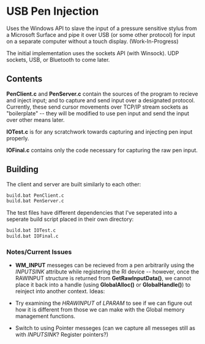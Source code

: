 # USB Pen Injection

Uses the Windows API to slave the input of a pressure sensitive stylus from a Microsoft Surface and pipe it
over USB (or some other protocol) for input on a separate computer without a touch display. (Work-In-Progress)

The initial implementation uses the sockets API (with Winsock). UDP sockets, USB, or Bluetooth to come later.

## Contents

**PenClient.c** and **PenServer.c** contain the sources of the program to recieve and inject input; and to capture and send input over a designated protocol. Currently, these send cursor movements over TCP/IP stream sockets as "boilerplate" -- they will be modified to use pen input and send the input over other means later.

**IOTest.c** is for any scratchwork towards capturing and injecting pen input properly.

**IOFinal.c** contains only the code necessary for capturing the raw pen input. 

## Building

The client and server are built similarly to each other:

```bash
build.bat PenClient.c
build.bat PenServer.c
```

The test files have different dependencies that I've seperated into a seperate build script placed in their own directory:

```bash
build.bat IOTest.c
build.bat IOFinal.c
```

### Notes/Current Issues

* **WM_INPUT** messeges can be recieved from a pen arbitrarily using the *INPUTSINK* attribute while registering the RI device -- however, once the RAWINPUT structure is returned from **GetRawInputData()**, we cannot place it back into a handle (using **GlobalAlloc()** or **GlobalHandle()**) to reinject into another context. Ideas:

 * Try examining the *HRAWINPUT* of *LPARAM* to see if we can figure out how it is different from those we can make with the Global memory management functions.

 * Switch to using Pointer messeges (can we capture all messeges still as with *INPUTSINK*? Register pointers?)